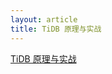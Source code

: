 ```yaml
---
layout: article
title: TiDB 原理与实战
---
```


[TiDB 原理与实战](https://mp.weixin.qq.com/s?__biz=MzI3NDIxNTQyOQ==&mid=2247484780&idx=2&sn=88cec55b38452c1a38a1946be41ad4bb&chksm=eb162206dc61ab106853adbd929673ae2c8f15fdcc9eec933e14156ec7b6ec56f8cdce02ee4c&scene=38#wechat_redirect)
